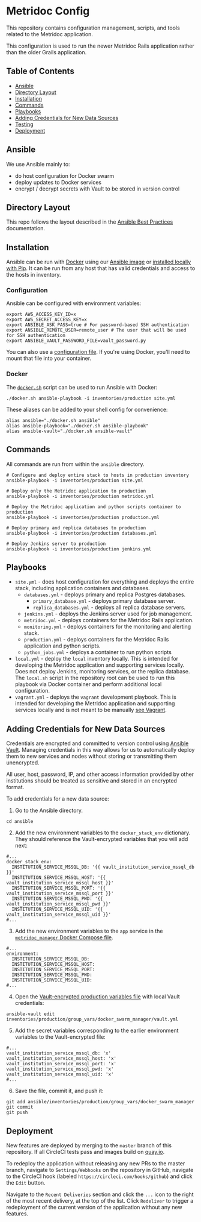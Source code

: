 # Metridoc Config

This repository contains configuration management, scripts, and tools related to the Metridoc application.

This configuration is used to run the newer Metridoc Rails application rather than the older Grails application.

## Table of Contents

- [Ansible](#ansible)
- [Directory Layout](#directory-layout)
- [Installation](#installation)
- [Commands](#commands)
- [Playbooks](#playbooks)
- [Adding Credentials for New Data Sources](#adding-credentials-for-new-data-sources)
- [Testing](#testing)
- [Deployment](#deployment)

## Ansible

We use Ansible mainly to:

- do host configuration for Docker swarm
- deploy updates to Docker services
- encrypt / decrypt secrets with Vault to be stored in version control

## Directory Layout

This repo follows the layout described in the [Ansible Best Practices](https://docs.ansible.com/ansible/latest/user_guide/playbooks_best_practices.html#alternative-directory-layout) documentation.

## Installation

Ansible can be run with [Docker](https://docs.docker.com/install/) using our [Ansible image](https://quay.io/repository/upennlibraries/ansible) or [installed locally with Pip](https://docs.ansible.com/ansible/latest/installation_guide/intro_installation.html#latest-releases-via-pip). It can be run from any host that has valid credentials and access to the hosts in inventory.

### Configuration

Ansible can be configured with environment variables:

```#bash
export AWS_ACCESS_KEY_ID=x
export AWS_SECRET_ACCESS_KEY=x
export ANSIBLE_ASK_PASS=true # For password-based SSH authentication
export ANSIBLE_REMOTE_USER=remote_user # The user that will be used for SSH authentication
export ANSIBLE_VAULT_PASSWORD_FILE=vault_password.py
```

You can also use a [configuration file](https://docs.ansible.com/ansible/latest/reference_appendices/config.html#ansible-configuration-settings-locations). If you're using Docker, you'll need to mount that file into your container.

### Docker

The [`docker.sh`](docker.sh) script can be used to run Ansible with Docker:

```#bash
./docker.sh ansible-playbook -i inventories/production site.yml
```

These aliases can be added to your shell config for convenience:

```#bash
alias ansible="./docker.sh ansible"
alias ansible-playbook="./docker.sh ansible-playbook"
alias ansible-vault="./docker.sh ansible-vault"
```

## Commands

All commands are run from within the `ansible` directory.

```#bash
# Configure and deploy entire stack to hosts in production inventory
ansible-playbook -i inventories/production site.yml

# Deploy only the Metridoc application to production
ansible-playbook -i inventories/production metridoc.yml

# Deploy the Metridoc application and python scripts container to production
ansible-playbook -i inventories/production production.yml

# Deploy primary and replica databases to production
ansible-playbook -i inventories/production databases.yml

# Deploy Jenkins server to production
ansible-playbook -i inventories/production jenkins.yml
```

## Playbooks

- `site.yml` - does host configuration for everything and deploys the entire stack, including application containers and databases.
  - `databases.yml` - deploys primary and replica Postgres databases.
    - `primary_database.yml` - deploys primary database server.
    - `replica_databases.yml` - deploys all replica database servers.
  - `jenkins.yml` - deploys the Jenkins server used for job management.
  - `metridoc.yml` - deploys containers for the Metridoc Rails application.
  - `monitoring.yml` - deploys containers for the monitoring and alerting stack.
  - `production.yml` - deploys containers for the Metridoc Rails application and python scripts.
  - `python_jobs.yml` - deploys a container to run python scripts
- `local.yml` - deploy the `local` inventory locally. This is intended for developing the Metridoc application and supporting services locally. Does not deploy Jenkins, monitoring services, or the replica database. The `local.sh` script in the repository root can be used to run this playbook via Docker container and perform additional local configuration.
- `vagrant.yml` - deploys the `vagrant` development playbook. This is intended for developing the Metridoc application and supporting services locally and is not meant to be manually [see Vagrant](../README.md#vagrant).

## Adding Credentials for New Data Sources

Credentials are encrypted and committed to version control using [Ansible Vault](https://docs.ansible.com/ansible/latest/user_guide/vault.html). Managing credentials in this way allows for us to automatically deploy them to new services and nodes without storing or transmitting them unencrypted.

All user, host, password, IP, and other access information provided by other institutions should be treated as sensitive and stored in an encrypted format.

To add credentials for a new data source:

1. Go to the Ansible directory.

```#bash
cd ansible
```

2. Add the new environment variables to the `docker_stack_env` dictionary. They should reference the Vault-encrypted variables that you will add next:

```#yaml
#...
docker_stack_env:
  INSTITUTION_SERVICE_MSSQL_DB: '{{ vault_institution_service_mssql_db }}'
  INSTITUTION_SERVICE_MSSQL_HOST: '{{ vault_institution_service_mssql_host }}'
  INSTITUTION_SERVICE_MSSQL_PORT: '{{ vault_institution_service_mssql_port }}'
  INSTITUTION_SERVICE_MSSQL_PWD: '{{ vault_institution_service_mssql_pwd }}'
  INSTITUTION_SERVICE_MSSQL_UID: '{{ vault_institution_service_mssql_uid }}'
#...
```

3.  Add the new environment variables to the `app` service in the [`metridoc_manager` Docker Compose file](roles/metridoc_manager/files/docker-compose.yml).

```#yaml
#...
environment:
  INSTITUTION_SERVICE_MSSQL_DB:
  INSTITUTION_SERVICE_MSSQL_HOST:
  INSTITUTION_SERVICE_MSSQL_PORT:
  INSTITUTION_SERVICE_MSSQL_PWD:
  INSTITUTION_SERVICE_MSSQL_UID:
#...
```

4. Open the [Vault-encrypted production variables file](inventories/production/group_vars/docker_swarm_manager/vault.yml) with local Vault credentials:

```#bash
ansible-vault edit inventories/production/group_vars/docker_swarm_manager/vault.yml
```

5. Add the secret variables corresponding to the earlier environment variables to the Vault-encrypted file:

```#yaml
#...
vault_institution_service_mssql_db: 'x'
vault_institution_service_mssql_host: 'x'
vault_institution_service_mssql_port: 'x'
vault_institution_service_mssql_pwd: 'x'
vault_institution_service_mssql_uid: 'x'
#...
```

6. Save the file, commit it, and push it:

```#bash
git add ansible/inventories/production/group_vars/docker_swarm_manager
git commit
git push
```


## Deployment

New features are deployed by merging to the `master` branch of this repository. If all CircleCI tests pass and images build on [quay.io](https://quay.io/repository/upennlibraries/metridoc-rails).

To redeploy the application without releasing any new PRs to the master branch, navigate to `Settings/Webhooks` on the repository in GitHub, navigate to the CircleCI hook (labeled `https://circleci.com/hooks/github`) and click the `Edit` button.

Navigate to the `Recent Deliveries` section and click the `...` icon to the right of the most recent delivery, at the top of the list. Click `Redeliver` to trigger a redeployment of the current version of the application without any new features.
